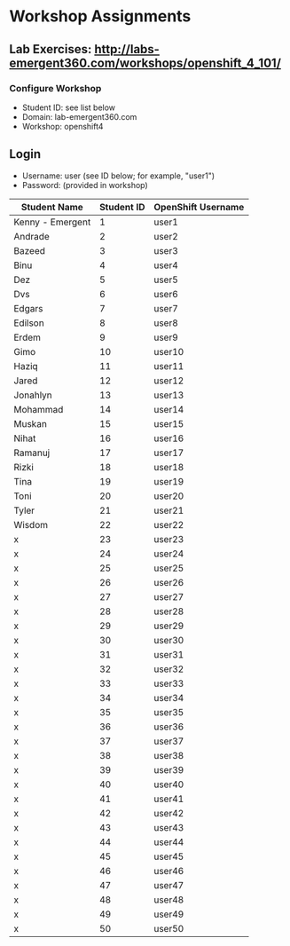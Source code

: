 # Workshop Assignments
## Lab Exercises: http://labs-emergent360.com/workshops/openshift_4_101/
### Configure Workshop
- Student ID: see list below
- Domain: lab-emergent360.com
- Workshop: openshift4

## Login
- Username: user<id> (see ID below; for example, "user1")
- Password: (provided in workshop)

| Student Name | Student ID | OpenShift Username | 
|------------ | ---------------| ---------------|
|	Kenny - Emergent	 |	1	|	user1	|
|	Andrade	|	2	|	user2	|
|	Bazeed	|	3	|	user3	|
|	Binu |	4	|	user4	|
|	Dez |	5	|	user5	|
|	Dvs |	6	|	user6	|
|	Edgars |	7	|	user7	|
|	Edilson |	8	|	user8	|
|	Erdem |	9	|	user9	|
|	Gimo |	10	|	user10	|
|	Haziq	|	11	|	user11	|
|	Jared |	12	|	user12	|
|	Jonahlyn |	13	|	user13	|
| Mohammad | 14 | user14 |
| Muskan | 15 | user15 |
| Nihat | 16 | user16 |
| Ramanuj | 17 | user17 |
| Rizki | 18 | user18 |  
| Tina | 19 | user19 |  
| Toni | 20 | user20 |  
| Tyler | 21 | user21 |
| Wisdom | 22 | user22 |
| x | 23 | user23 |
| x | 24 | user24 |
| x | 25 | user25 |
| x | 26 | user26 |
| x | 27 | user27 |
| x | 28 | user28 |
| x | 29 | user29 |
| x | 30 | user30 |
| x | 31 | user31 |
| x | 32 | user32 |
| x | 33 | user33 |
| x | 34 | user34 |
| x | 35 | user35 |  
| x | 36 | user36 |
| x | 37 | user37 |
| x | 38 | user38 |
| x | 39 | user39 |
| x | 40 | user40 |
| x | 41 | user41 |
| x | 42 | user42 |
| x | 43 | user43 |
| x | 44 | user44 |
| x | 45 | user45 |
| x | 46 | user46 |
| x | 47 | user47 |
| x | 48 | user48 |
| x | 49 | user49 |
| x | 50 | user50 |
